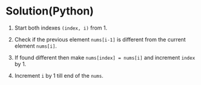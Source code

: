 # Solution(Python)

1. Start both indexes `(index, i)` from 1.

2. Check if the previous element `nums[i-1]` is different from the current element `nums[i]`.

3. If found different then make `nums[index] = nums[i]` and increment `index` by 1.

4. Increment `i` by 1 till end of the `nums`.